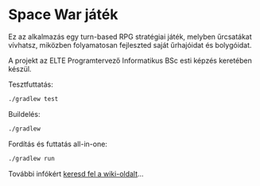 # Space War játék

Ez az alkalmazás egy turn-based RPG stratégiai játék, melyben űrcsatákat vívhatsz, miközben folyamatosan fejleszted saját űrhajóidat és bolygóidat.

A projekt az ELTE Programtervező Informatikus BSc esti képzés keretében készül.

Tesztfuttatás:

```bash
./gradlew test
```

Buildelés:

```bash
./gradlew
```

Fordítás és futtatás all-in-one:

```bash
./gradlew run
```

További infókért [keresd fel a wiki-oldalt](https://szofttech.inf.elte.hu/szofttech-esti-2023/group-3/csapat3/-/wikis/home)&hellip;
